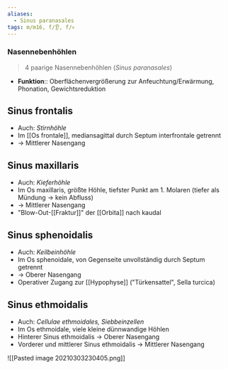 ```yaml
---
aliases:
  - Sinus paranasales
tags: m/m16, f/👂, f/💀
---
```

### Nasennebenhöhlen 
> 4 paarige Nasennebenhöhlen (*Sinus paranasales*)
- **Funktion**:: Oberflächenvergrößerung zur Anfeuchtung/Erwärmung, Phonation, Gewichtsreduktion
## Sinus frontalis
- Auch: *Stirnhöhle*
- Im [[Os frontale]], mediansagittal durch Septum interfrontale getrennt
- → Mittlerer Nasengang
## Sinus maxillaris
- Auch: *Kieferhöhle*
- Im Os maxillaris, größte Höhle, tiefster Punkt am 1. Molaren (tiefer als Mündung → kein Abfluss)
- → Mittlerer Nasengang
- "Blow-Out-[[Fraktur]]" der [[Orbita]] nach kaudal
## Sinus sphenoidalis
- Auch: *Keilbeinhöhle*
- Im Os sphenoidale, von Gegenseite unvollständig durch Septum getrennt
- → Oberer Nasengang
- Operativer Zugang zur [[Hypophyse]] ("Türkensattel", Sella turcica)
## Sinus ethmoidalis
- Auch: *Cellulae ethmoidales, Siebbeinzellen*
- Im Os ethmoidale, viele kleine dünnwandige Höhlen
- Hinterer Sinus ethmoidalis → Oberer Nasengang
- Vorderer und mittlerer Sinus ethmoidalis → Mittlerer Nasengang

![[Pasted image 20210303230405.png]]

